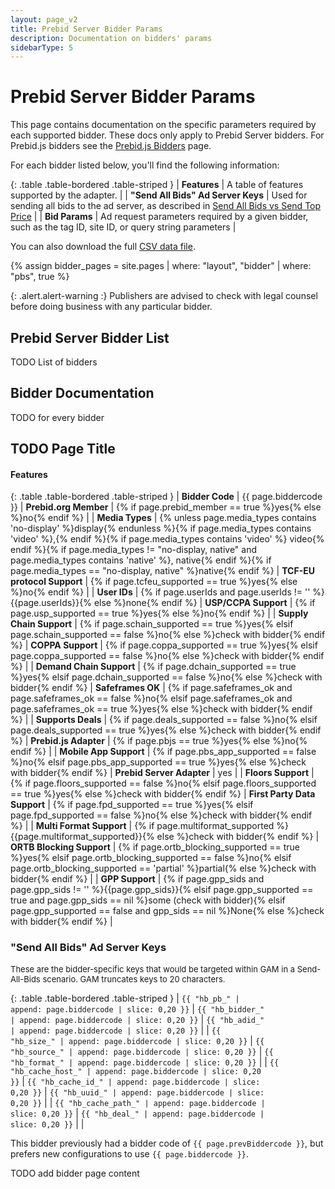```yaml
---
layout: page_v2
title: Prebid Server Bidder Params
description: Documentation on bidders' params
sidebarType: 5
---
```


# Prebid Server Bidder Params

This page contains documentation on the specific parameters required by each supported bidder.
These docs only apply to Prebid Server bidders. For Prebid.js bidders see the
[Prebid.js Bidders](/dev-docs/bidders.html) page.

For each bidder listed below, you'll find the following information:

{: .table .table-bordered .table-striped }
| **Features**                     | A table of features supported by the adapter.  |
| **"Send All Bids" Ad Server Keys**  | Used for sending all bids to the ad server, as described in [Send All Bids vs Send Top Price](/adops/send-all-vs-top-price.html) |
| **Bid Params**                      | Ad request parameters required by a given bidder, such as the tag ID, site ID, or query string parameters                                     |

You can also download the full <a href="/dev-docs/bidder-data.csv" download>CSV data file</a>.

{% assign bidder_pages = site.pages | where: "layout", "bidder" | where: "pbs", true %}

{: .alert.alert-warning :}
Publishers are advised to check with legal counsel before doing business with any particular bidder.

## Prebid Server Bidder List

TODO List of bidders

## Bidder Documentation

TODO for every bidder

<div class="bs-docs-section" markdown="1">
<a name="page.biddercode" ></a>
<h2>TODO Page Title</h2>

<h4>Features</h4>

{: .table .table-bordered .table-striped }
| **Bidder Code** | {{ page.biddercode }} | **Prebid.org Member** | {% if page.prebid_member == true %}yes{% else %}no{% endif %} |
| **Media Types** | {% unless page.media_types contains 'no-display' %}display{% endunless %}{% if page.media_types contains 'video' %},{% endif %}{% if page.media_types contains 'video' %} video{% endif %}{% if page.media_types != "no-display, native" and page.media_types contains 'native' %}, native{% endif %}{% if page.media_types == "no-display, native" %}native{% endif %} | **TCF-EU protocol Support** | {% if page.tcfeu_supported == true %}yes{% else %}no{% endif %} |
| **User IDs** | {% if page.userIds and page.userIds != '' %}{{page.userIds}}{% else %}none{% endif %} | **USP/CCPA Support** | {% if page.usp_supported == true %}yes{% else %}no{% endif %} |
| **Supply Chain Support** | {% if page.schain_supported == true %}yes{% elsif page.schain_supported == false %}no{% else %}check with bidder{% endif %} | **COPPA Support** | {% if page.coppa_supported == true %}yes{% elsif page.coppa_supported == false %}no{% else %}check with bidder{% endif %} |
| **Demand Chain Support** | {% if page.dchain_supported == true %}yes{% elsif page.dchain_supported == false %}no{% else %}check with bidder{% endif %} | **Safeframes OK** | {% if page.safeframes_ok and page.safeframes_ok == false %}no{% elsif page.safeframes_ok and page.safeframes_ok == true %}yes{% else %}check with bidder{% endif %} |
| **Supports Deals** | {% if page.deals_supported == false %}no{% elsif page.deals_supported == true %}yes{% else %}check with bidder{% endif %} | **Prebid.js Adapter** | {% if page.pbjs == true %}yes{% else %}no{% endif %} |
| **Mobile App Support** | {% if page.pbs_app_supported == false %}no{% elsif page.pbs_app_supported == true %}yes{% else %}check with bidder{% endif %} | **Prebid Server Adapter** | yes |
| **Floors Support** | {% if page.floors_supported == false %}no{% elsif page.floors_supported == true %}yes{% else %}check with bidder{% endif %} | **First Party Data Support** | {% if page.fpd_supported == true %}yes{% elsif page.fpd_supported == false %}no{% else %}check with bidder{% endif %} |
| **Multi Format Support** | {% if page.multiformat_supported %}{{page.multiformat_supported}}{% else %}check with bidder{% endif %} | **ORTB Blocking Support** | {% if page.ortb_blocking_supported == true %}yes{% elsif page.ortb_blocking_supported == false %}no{% elsif page.ortb_blocking_supported == 'partial' %}partial{% else %}check with bidder{% endif %} |
| **GPP Support** | {% if page.gpp_sids and page.gpp_sids != '' %}{{page.gpp_sids}}{% elsif page.gpp_supported == true and page.gpp_sids == nil %}some (check with bidder){% elsif page.gpp_supported == false and gpp_sids == nil %}None{% else %}check with bidder{% endif %} |

<h3>"Send All Bids" Ad Server Keys</h3>

<font size="-1">These are the bidder-specific keys that would be targeted within GAM in a Send-All-Bids scenario. GAM truncates keys to 20 characters.</font>

{: .table .table-bordered .table-striped }
| <code>{{ "hb_pb_" | append: page.biddercode | slice: 0,20 }}</code> | <code>{{ "hb_bidder_" | append: page.biddercode | slice: 0,20 }}</code> | <code>{{ "hb_adid_" | append: page.biddercode | slice: 0,20 }}</code> |
| <code>{{ "hb_size_" | append: page.biddercode | slice: 0,20 }}</code> | <code>{{ "hb_source_" | append: page.biddercode | slice: 0,20 }}</code> | <code>{{ "hb_format_" | append: page.biddercode | slice: 0,20 }}</code> |
| <code>{{ "hb_cache_host_" | append: page.biddercode | slice: 0,20 }}</code> | <code>{{ "hb_cache_id_" | append: page.biddercode | slice: 0,20 }}</code> | <code>{{ "hb_uuid_" | append: page.biddercode | slice: 0,20 }}</code> |
| <code>{{ "hb_cache_path_" | append: page.biddercode | slice: 0,20 }}</code> | <code>{{ "hb_deal_" | append: page.biddercode | slice: 0,20 }}</code> | |

This bidder previously had a bidder code of `{{ page.prevBiddercode }}`, but prefers new configurations to use `{{ page.biddercode }}`.

TODO add bidder page content

</div>
